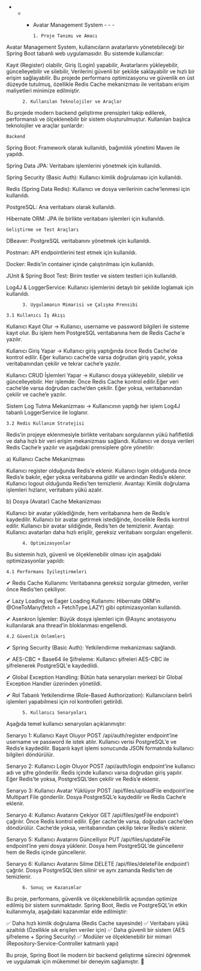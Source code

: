 - - - Avatar Management System - - -

          1. Proje Tanımı ve Amacı

Avatar Management System, kullanıcıların avatarlarını yönetebileceği bir Spring Boot tabanlı web uygulamasıdır. Bu sistemde kullanıcılar:

Kayıt (Register) olabilir,
Giriş (Login) yapabilir,
Avatarlarını yükleyebilir, güncelleyebilir ve silebilir,
Verilerini güvenli bir şekilde saklayabilir ve hızlı bir erişim sağlayabilir.
Bu projede performans optimizasyonu ve güvenlik en üst düzeyde tutulmuş, özellikle Redis Cache mekanizması ile veritabanı erişim maliyetleri minimize edilmiştir.

          2. Kullanılan Teknolojiler ve Araçlar

Bu projede modern backend geliştirme prensipleri takip edilerek, performanslı ve ölçeklenebilir bir sistem oluşturulmuştur. Kullanılan başlıca teknolojiler ve araçlar şunlardır:

    Backend

Spring Boot: Framework olarak kullanıldı, bağımlılık yönetimi Maven ile yapıldı.

Spring Data JPA: Veritabanı işlemlerini yönetmek için kullanıldı.

Spring Security (Basic Auth): Kullanıcı kimlik doğrulaması için kullanıldı.

Redis (Spring Data Redis): Kullanıcı ve dosya verilerinin cache’lenmesi için kullanıldı.

PostgreSQL: Ana veritabanı olarak kullanıldı.

Hibernate ORM: JPA ile birlikte veritabanı işlemleri için kullanıldı.

    Geliştirme ve Test Araçları

DBeaver: PostgreSQL veritabanını yönetmek için kullanıldı.

Postman: API endpointlerini test etmek için kullanıldı.

Docker: Redis’in container içinde çalıştırılması için kullanıldı.

JUnit & Spring Boot Test: Birim testler ve sistem testleri için kullanıldı.

Log4J & LoggerService: Kullanıcı işlemlerini detaylı bir şekilde loglamak için kullanıldı.
      
          3. Uygulamanın Mimarisi ve Çalışma Prensibi

    3.1 Kullanıcı İş Akışı
    
Kullanıcı Kayıt Olur → Kullanıcı, username ve password bilgileri ile sisteme kayıt olur. Bu işlem hem PostgreSQL veritabanına hem de Redis Cache'e yazılır.

Kullanıcı Giriş Yapar → Kullanıcı giriş yaptığında önce Redis Cache'de kontrol edilir. Eğer kullanıcı cache’de varsa doğrudan giriş yapılır, yoksa veritabanından çekilir ve tekrar cache’e yazılır.

Kullanıcı CRUD İşlemleri Yapar → Kullanıcı dosya yükleyebilir, silebilir ve güncelleyebilir. Her işlemde:
Önce Redis Cache kontrol edilir.Eğer veri cache’de varsa doğrudan cache’den çekilir. Eğer yoksa, veritabanından çekilir ve cache’e yazılır.

Sistem Log Tutma Mekanizması → Kullanıcının yaptığı her işlem Log4J tabanlı LoggerService ile loglanır.

    3.2 Redis Kullanım Stratejisi
    
Redis’in projeye eklenmesiyle birlikte veritabanı sorgularının yükü hafifletildi ve daha hızlı bir veri erişim mekanizması sağlandı. Kullanıcı ve dosya verileri Redis Cache’e yazılır ve aşağıdaki prensiplere göre yönetilir:

  a) Kullanıcı Cache Mekanizması

Kullanıcı register olduğunda Redis’e eklenir.
Kullanıcı login olduğunda önce Redis’e bakılır, eğer yoksa veritabanına gidilir ve ardından Redis’e eklenir.
Kullanıcı logout olduğunda Redis’ten temizlenir.
Avantajı: Kimlik doğrulama işlemleri hızlanır, veritabanı yükü azalır.
  
  b) Dosya (Avatar) Cache Mekanizması

Kullanıcı bir avatar yüklediğinde, hem veritabanına hem de Redis’e kaydedilir.
Kullanıcı bir avatar getirmek istediğinde, öncelikle Redis kontrol edilir.
Kullanıcı bir avatar sildiğinde, Redis’ten de temizlenir.
Avantajı: Kullanıcı avatarları daha hızlı erişilir, gereksiz veritabanı sorguları engellenir.

          4. Optimizasyonlar

Bu sistemin hızlı, güvenli ve ölçeklenebilir olması için aşağıdaki optimizasyonlar yapıldı:

    4.1 Performans İyileştirmeleri
    
✔ Redis Cache Kullanımı: Veritabanına gereksiz sorgular gitmeden, veriler önce Redis’ten çekiliyor.

✔ Lazy Loading ve Eager Loading Kullanımı: Hibernate ORM’in @OneToMany(fetch = FetchType.LAZY) gibi optimizasyonları kullanıldı.

✔ Asenkron İşlemler: Büyük dosya işlemleri için @Async anotasyonu kullanılarak ana thread’in bloklanması engellendi.

    4.2 Güvenlik Önlemleri
    
✔ Spring Security (Basic Auth): Yetkilendirme mekanizması sağlandı.

✔ AES-CBC + Base64 ile Şifreleme: Kullanıcı şifreleri AES-CBC ile şifrelenerek PostgreSQL'e kaydedildi.

✔ Global Exception Handling: Bütün hata senaryoları merkezi bir Global Exception Handler üzerinden yönetildi.

✔ Rol Tabanlı Yetkilendirme (Role-Based Authorization): Kullanıcıların belirli işlemleri yapabilmesi için rol kontrolleri getirildi.

          5. Kullanıcı Senaryoları

Aşağıda temel kullanıcı senaryoları açıklanmıştır:

Senaryo 1: Kullanıcı Kayıt Oluyor
POST /api/auth/register endpoint’ine username ve password ile istek atılır.
Kullanıcı verisi PostgreSQL’e ve Redis’e kaydedilir.
Başarılı kayıt işlemi sonucunda JSON formatında kullanıcı bilgileri döndürülür.

Senaryo 2: Kullanıcı Login Oluyor
POST /api/auth/login endpoint’ine kullanıcı adı ve şifre gönderilir.
Redis içinde kullanıcı varsa doğrudan giriş yapılır.
Eğer Redis’te yoksa, PostgreSQL’den çekilir ve Redis’e eklenir.

Senaryo 3: Kullanıcı Avatar Yüklüyor
POST /api/files/uploadFile endpoint’ine Multipart File gönderilir.
Dosya PostgreSQL’e kaydedilir ve Redis Cache’e eklenir.

Senaryo 4: Kullanıcı Avatarını Çekiyor
GET /api/files/getFile endpoint’i çağrılır.
Önce Redis kontrol edilir. Eğer cache’de varsa, doğrudan cache’den döndürülür.
Cache’de yoksa, veritabanından çekilip tekrar Redis’e eklenir.

Senaryo 5: Kullanıcı Avatarını Güncelliyor
PUT /api/files/updateFile endpoint’ine yeni dosya yüklenir.
Dosya hem PostgreSQL’de güncellenir hem de Redis içinde güncellenir.

Senaryo 6: Kullanıcı Avatarını Silme
DELETE /api/files/deleteFile endpoint’i çağrılır.
Dosya PostgreSQL’den silinir ve aynı zamanda Redis’ten de temizlenir.

          6. Sonuç ve Kazanımlar

Bu proje, performans, güvenlik ve ölçeklenebilirlik açısından optimize edilmiş bir sistem sunmaktadır. Spring Boot, Redis ve PostgreSQL’in etkin kullanımıyla, aşağıdaki kazanımlar elde edilmiştir:

✅ Daha hızlı kimlik doğrulama (Redis Cache sayesinde)
✅ Veritabanı yükü azaltıldı (Özellikle sık erişilen veriler için)
✅ Daha güvenli bir sistem (AES şifreleme + Spring Security)
✅ Modüler ve ölçeklenebilir bir mimari (Repository-Service-Controller katmanlı yapı)

Bu proje, Spring Boot ile modern bir backend geliştirme sürecini öğrenmek ve uygulamak için mükemmel bir deneyim sağlamıştır. 🚀
